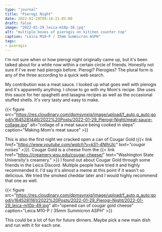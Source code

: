 ```yaml
---
type: "journal"
title: "Pierogi Night"
date: 2022-01-29T09:18:21-05:00
draft: false
image: "2022-01-29_leica-m10p-38.jpg"
alt: "multiple boxes of pierogis on kitchen counter top"
caption: "Leica M10-P / 35mm Summicron ASPH"
tags:
- pierogis
---
```


I'm not sure when or how pierogi night originally came up, but it's been talked about for a while now within a certain circle of friends. Honestly not sure if I've ever had pierogis before. Pierogi? Pierogies? The plural form is any of the three according to a quick web search.

My contribution was a meat sauce. I looked up what goes well with pierogis and it's apparently anything. I chose to go with my Mom's recipe. She uses this sauce for her spaghetti and lasagna recipes as well as the occasional stuffed shells. It's very tasty and easy to make.

{{< figure src="https://res.cloudinary.com/dpmsynxig/image/upload/f_auto,q_auto:good/v1645281446/2022%20Posts/2022-01-29_Pierogi-Night/meat-sauce-collage.jpg" alt="collage of a meat sauce being cooked in steps" caption="Making Mom's meat sauce" >}}

This is also the first night we cracked open a can of Cougar Gold (_{{< link href="https://www.youtube.com/watch?v=kS1-4NlhUlc" text="cougar noises" >}}_). Cougar Gold is a cheese from the {{< link href="https://creamery.wsu.edu/cougar-cheese/" text="Washington State University's creamery." >}} I found out about Cougar Gold through some friends in the Leica Discord. Multiple people have tried it and highly recommended it. I'd say it's almost a meme at this point if it wasn't so delicious. We tried the smoked cheddar later and I would highly recommend that one as well.

{{< figure src="https://res.cloudinary.com/dpmsynxig/image/upload/f_auto,q_auto:good/v1645281161/2022%20Posts/2022-01-29_Pierogi-Night/2022-01-29_leica-m10p-49.jpg" alt="opened can of cougar gold cheese" caption="Leica M10-P / 35mm Summicron ASPH" >}}

This could be a lot of fun for future dinners. Maybe pick a new main dish and run with it for each one.
